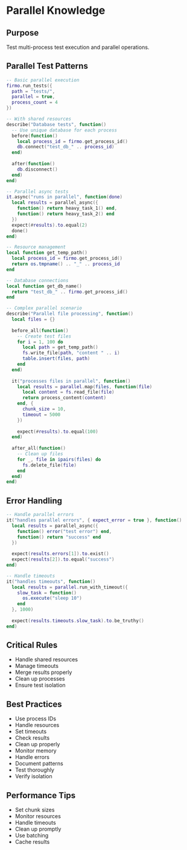 # Parallel Knowledge

## Purpose
Test multi-process test execution and parallel operations.

## Parallel Test Patterns
```lua
-- Basic parallel execution
firmo.run_tests({
  path = "tests/",
  parallel = true,
  process_count = 4
})

-- With shared resources
describe("Database tests", function()
  -- Use unique database for each process
  before(function()
    local process_id = firmo.get_process_id()
    db.connect("test_db_" .. process_id)
  end)
  
  after(function()
    db.disconnect()
  end)
end)

-- Parallel async tests
it.async("runs in parallel", function(done)
  local results = parallel_async({
    function() return heavy_task_1() end,
    function() return heavy_task_2() end
  })
  expect(#results).to.equal(2)
  done()
end)

-- Resource management
local function get_temp_path()
  local process_id = firmo.get_process_id()
  return os.tmpname() .. "_" .. process_id
end

-- Database connections
local function get_db_name()
  return "test_db_" .. firmo.get_process_id()
end

-- Complex parallel scenario
describe("Parallel file processing", function()
  local files = {}
  
  before_all(function()
    -- Create test files
    for i = 1, 100 do
      local path = get_temp_path()
      fs.write_file(path, "content " .. i)
      table.insert(files, path)
    end
  end)
  
  it("processes files in parallel", function()
    local results = parallel.map(files, function(file)
      local content = fs.read_file(file)
      return process_content(content)
    end, {
      chunk_size = 10,
      timeout = 5000
    })
    
    expect(#results).to.equal(100)
  end)
  
  after_all(function()
    -- Clean up files
    for _, file in ipairs(files) do
      fs.delete_file(file)
    end
  end)
end)
```

## Error Handling
```lua
-- Handle parallel errors
it("handles parallel errors", { expect_error = true }, function()
  local results = parallel_async({
    function() error("test error") end,
    function() return "success" end
  })
  
  expect(results.errors[1]).to.exist()
  expect(results[2]).to.equal("success")
end)

-- Handle timeouts
it("handles timeouts", function()
  local results = parallel.run_with_timeout({
    slow_task = function() 
      os.execute("sleep 10")
    end
  }, 1000)
  
  expect(results.timeouts.slow_task).to.be_truthy()
end)
```

## Critical Rules
- Handle shared resources
- Manage timeouts
- Merge results properly
- Clean up processes
- Ensure test isolation

## Best Practices
- Use process IDs
- Handle resources
- Set timeouts
- Check results
- Clean up properly
- Monitor memory
- Handle errors
- Document patterns
- Test thoroughly
- Verify isolation

## Performance Tips
- Set chunk sizes
- Monitor resources
- Handle timeouts
- Clean up promptly
- Use batching
- Cache results